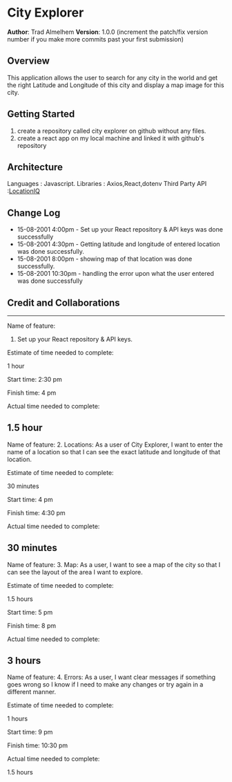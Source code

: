 # City Explorer

**Author**: Trad Almelhem
**Version**: 1.0.0 (increment the patch/fix version number if you make more commits past your first submission)

## Overview
This application allows the user to search for any city in the world and get the right Latitude and Longitude of this city and display a map image for this city.

<!-- Provide a high level overview of what this application is and why you are building it, beyond the fact that it's an assignment for this class. (i.e. What's your problem domain?) -->

## Getting Started
1. create a repository called city explorer on github without any files.
2. create a react app on my local machine and linked it with github's repository
<!-- What are the steps that a user must take in order to build this app on their own machine and get it running? -->

## Architecture
<!-- Provide a detailed description of the application design. What technologies (languages, libraries, etc) you're using, and any other relevant design information. -->
Languages : Javascript.
Libraries : Axios,React,dotenv
Third Party API :[LocationIQ](https://locationiq.com/)

## Change Log
<!-- Use this area to document the iterative changes made to your application as each feature is successfully implemented. Use time stamps. Here's an example:

01-01-2001 4:59pm - Application now has a fully-functional express server, with a GET route for the location resource. -->

* 15-08-2001 4:00pm -  Set up your React repository & API keys was done successfully
* 15-08-2001 4:30pm -  Getting latitude and longitude of entered location was done successfully.
* 15-08-2001 8:00pm -  showing map of that location was done successfully.
* 15-08-2001 10:30pm - handling the error upon what the user entered was done successfully


## Credit and Collaborations
<!-- Give credit (and a link) to other people or resources that helped you build this application. --> 

---------
Name of feature:
1. Set up your React repository & API keys.

Estimate of time needed to complete:

1 hour

Start time: 2:30 pm

Finish time: 4 pm

Actual time needed to complete: 

1.5 hour
-------
Name of feature:
2. Locations: As a user of City Explorer, I want to enter the name of a location so that I can see the exact latitude and longitude of that location.

Estimate of time needed to complete:

30 minutes

Start time: 4 pm

Finish time: 4:30 pm

Actual time needed to complete: 

30 minutes
------

Name of feature:
3. Map: As a user, I want to see a map of the city so that I can see the layout of the area I want to explore.

Estimate of time needed to complete:

1.5 hours

Start time: 5 pm

Finish time: 8 pm

Actual time needed to complete: 

3 hours
------

Name of feature:
4. Errors: As a user, I want clear messages if something goes wrong so I know if I need to make any changes or try again in a different manner.

Estimate of time needed to complete:

1 hours

Start time: 9 pm

Finish time: 10:30 pm

Actual time needed to complete: 

1.5 hours
